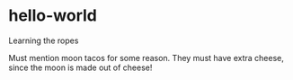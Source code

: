 # hello-world

Learning the ropes

Must mention moon tacos for some reason.
They must have extra cheese, since the moon is made out of cheese!
